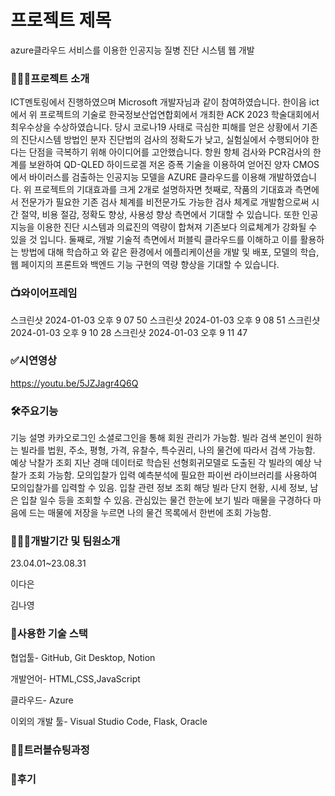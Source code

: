 <H1>프로젝트 제목</H1>
azure클라우드 서비스를 이용한 인공지능 질병 진단 시스템 웹 개발


<H3>🤷🏻‍♀️프로젝트 소개</H3>

ICT멘토링에서 진행하였으며 Microsoft 개발자님과 같이 참여하였습니다.
한이음 ict에서 위 프로젝트의 기술로 한국정보산업연합회에서 개최한 ACK 2023 학술대회에서 최우수상을 수상하였습니다. 
당시 코로나19 사태로 극심한 피해를 얻은 상황에서 기존의 진단시스템 방법인 분자 진단법의 검사의 정확도가 낮고, 실험실에서 수행되어야 한다는 단점을 극복하기 위해 아이디어를 고안했습니다.
항원 항체 검사와 PCR검사의 한계를 보완하여 QD-QLED 하이드로겔 저온 증폭 기술을 이용하여 얻어진 양자 CMOS에서 바이러스를 검출하는 인공지능 모델을 AZURE 클라우드를 이용해 개발하였습니다.
위 프로젝트의 기대효과를 크게 2개로 설명하자면 첫째로, 작품의 기대효과 측면에서 전문가가 필요한 기존 검사 체계를 비전문가도 가능한 검사 체계로 개발함으로써 시간 절약, 비용 절감, 정확도 향상, 사용성 향상 측면에서 기대할 수 있습니다.
또한 인공지능을 이용한 진단 시스템과 의료진의 역량이 합쳐져 기존보다 의료체계가 강화될 수 있을 것 입니다.
둘째로, 개발 기술적 측면에서 퍼블릭 클라우드를 이해하고 이를 활용하는 방법에 대해 학습하고 와 같은 환경에서 에플리케이션을 개발 및 배포, 모델의 학습, 웹 페이지의 프론트와 백엔드 기능 구현의 역량 향상을 기대할 수 있습니다.




<H3>📺와이어프레임</H3>

스크린샷 2024-01-03 오후 9 07 50 스크린샷 2024-01-03 오후 9 08 51 스크린샷 2024-01-03 오후 9 10 28 스크린샷 2024-01-03 오후 9 11 47
<H3>✅시연영상</H3>

https://youtu.be/5JZJagr4Q6Q

<H3>🛠️주요기능</H3>

기능	설명
카카오로그인	소셜로그인을 통해 회원 관리가 가능함.
빌라 검색	본인이 원하는 빌라를 법원, 주소, 평형, 가격, 유찰수, 특수권리, 나의 물건에 따라서 검색 가능함.
예상 낙찰가 조회	지난 경매 데이터로 학습된 선형회귀모델로 도출된 각 빌라의 예상 낙찰가 조회 가능함.
모의입찰가 입력	예측분석에 필요한 파이썬 라이브러리를 사용하여 모의입찰가를 입력할 수 있음.
입찰 관련 정보 조회	해당 빌라 단지 현황, 시세 정보, 남은 입찰 일수 등을 조회할 수 있음.
관심있는 물건 한눈에 보기	빌라 매물을 구경하다 마음에 드는 매물에 저장을 누르면 나의 물건 목록에서 한번에 조회 가능함.

<H3>👩🏻‍💻개발기간 및 팀원소개</H3>

23.04.01~23.08.31

이다은

김나영

<H3>🔨사용한 기술 스택</H3>

협업툴- GitHub, Git Desktop, Notion

개발언어- HTML,CSS,JavaScript

클라우드- Azure

이외의 개발 툴- Visual Studio Code, Flask, Oracle

<H3>✌🏻트러블슈팅과정</H3>

<H3>📝후기</H3>
